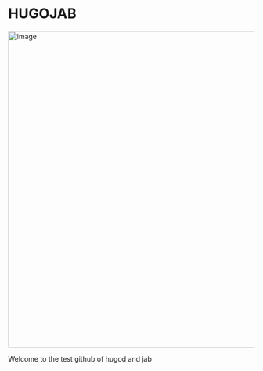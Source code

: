 # HUGOJAB
<img width="1200" height="646" alt="image" src="https://github.com/user-attachments/assets/2e1dc31d-2f05-4b21-b849-3c0c364220df" />

Welcome to the test github of hugod and jab
